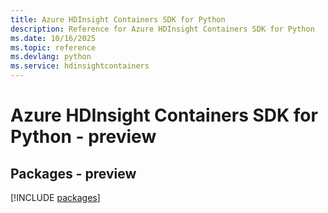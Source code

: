 ```yaml
---
title: Azure HDInsight Containers SDK for Python
description: Reference for Azure HDInsight Containers SDK for Python
ms.date: 10/16/2025
ms.topic: reference
ms.devlang: python
ms.service: hdinsightcontainers
---
```

# Azure HDInsight Containers SDK for Python - preview
## Packages - preview
[!INCLUDE [packages](hdinsight-containers-index.md)]